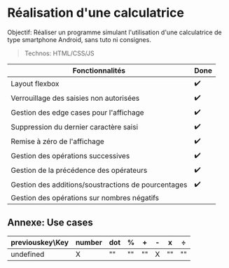 # Réalisation d'une calculatrice

Objectif:  Réaliser un programme simulant l'utilisation d'une calculatrice de type smartphone Android, sans tuto ni consignes.

> Technos: HTML/CSS/JS

Fonctionnalités | Done
----------------|------
Layout flexbox |✔️
Verrouillage des saisies non autorisées | ✔️
Gestion des edge cases pour l'affichage | ✔️
Suppression du dernier caractère saisi | ✔️
Remise à zéro de l'affichage | ✔️
Gestion des opérations successives | ✔️
Gestion de la précédence des opérateurs | ✔️
Gestion des additions/soustractions de pourcentages | ✔️ 
Gestion des opérations sur nombres négatifs |


Annexe: Use cases
-------------------

previouskey\Key | number | dot | % | + | - | x | ÷ |
----------------|--------|-----|---|---|---|---|---|
undefined | X | "" | "" | "" | X | "" | ""
